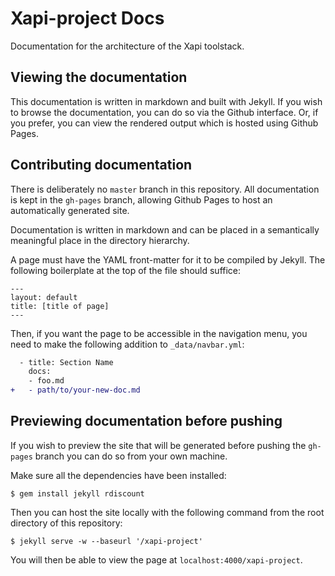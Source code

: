 # Xapi-project Docs

Documentation for the architecture of the Xapi toolstack.

## Viewing the documentation
This documentation is written in markdown and built with Jekyll. If you wish to
browse the documentation, you can do so via the Github interface. Or, if you
prefer, you can view the rendered output which is hosted using Github Pages.

## Contributing documentation
There is deliberately no `master` branch in this repository. All documentation
is kept in the `gh-pages` branch, allowing Github Pages to host an
automatically generated site.

Documentation is written in markdown and can be placed in a semantically
meaningful place in the directory hierarchy.

A page must have the YAML front-matter for it to be compiled by Jekyll. The
following boilerplate at the top of the file should suffice:

```
---
layout: default
title: [title of page]
---
```

Then, if you want the page to be accessible in the navigation menu, you need to
make the following addition to `_data/navbar.yml`:

```diff
  - title: Section Name
    docs:
    - foo.md
+   - path/to/your-new-doc.md
```

## Previewing documentation before pushing

If you wish to preview the site that will be generated before pushing the
`gh-pages` branch you can do so from your own machine.

Make sure all the dependencies have been installed:

```
$ gem install jekyll rdiscount
```

Then you can host the site locally with the following command from the root
directory of this repository:
```
$ jekyll serve -w --baseurl '/xapi-project'
```

You will then be able to view the page at `localhost:4000/xapi-project`.
